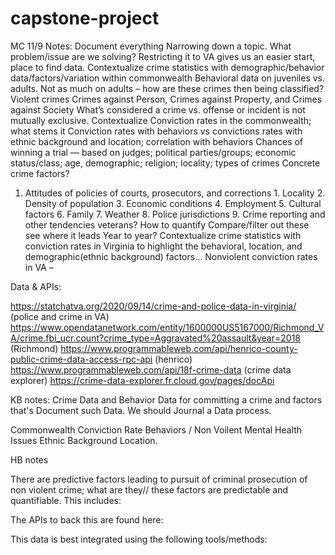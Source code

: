 # capstone-project

MC 11/9 Notes: 
Document everything
Narrowing down a topic. What problem/issue are we solving? Restricting it to VA gives us an easier start, place to find data. 
Contextualize crime statistics with demographic/behavior data/factors/variation within commonwealth
Behavioral data on juveniles vs. adults. Not as much on adults – how are these crimes then being classified? 
Violent crimes
Crimes against Person, Crimes against Property, and Crimes against Society
What’s considered a crime vs. offense or incident is not mutually exclusive. Contextualize
Conviction rates in the commonwealth; what stems it
Conviction rates with behaviors vs convictions rates with ethnic background and location; correlation with behaviors
Chances of winning a trial — based on judges; political parties/groups; economic status/class; age, demographic; religion; locality; types of crimes
Concrete crime factors?
1. Attitudes of policies of courts, prosecutors, and corrections 1. Locality 2. Density of population 3. Economic conditions 4. Employment 5. Cultural factors 6. Family 7. Weather 8. Police jurisdictions 9. Crime reporting and other tendencies 
veterans?
How to quantify
Compare/filter out these see where it leads 
Year to year?
Contextualize crime statistics with conviction rates in Virginia to highlight the behavioral, location, and demographic(ethnic background) factors…
Nonviolent conviction rates in VA – 

Data & APIs:

https://statchatva.org/2020/09/14/crime-and-police-data-in-virginia/ (police and crime in VA)
https://www.opendatanetwork.com/entity/1600000US5167000/Richmond_VA/crime.fbi_ucr.count?crime_type=Aggravated%20assault&year=2018 (Richmond)
https://www.programmableweb.com/api/henrico-county-public-crime-data-access-rpc-api (henrico)
https://www.programmableweb.com/api/18f-crime-data (crime data explorer)
https://crime-data-explorer.fr.cloud.gov/pages/docApi 




KB notes: 
Crime Data and Behavior Data for committing a crime and factors that's Document such Data. 
We should Journal a Data process. 

Commonwealth Conviction Rate
Behaviors / Non Voilent 
Mental Health Issues 
Ethnic Background
Location. 




HB notes

There are predictive factors leading to pursuit of criminal prosecution of non violent crime; what are they// these factors are predictable and quantifiable.
This includes:


The APIs to back this are found here:


This data is best integrated using the following tools/methods:




